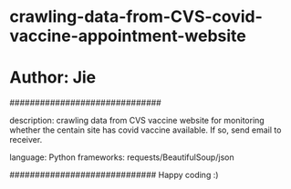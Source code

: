 # crawling-data-from-CVS-covid-vaccine-appointment-website
# Author: Jie

##############################

description:
crawling data from CVS vaccine website for monitoring whether the centain site has covid vaccine available. 
If so, send email to receiver.

language: Python
frameworks: requests/BeautifulSoup/json

#############################
Happy coding :)
